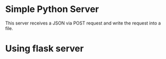 # Simple Python Server 
This server receives a JSON via POST request and write the request into a file.

# Using flask server
